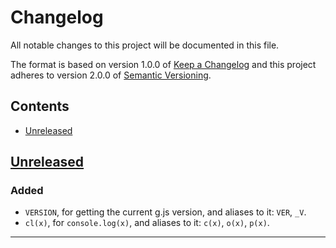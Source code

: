 # Changelog

All notable changes to this project will be documented in this file.

The format is based on version 1.0.0 of [Keep a Changelog](http://keepachangelog.com/en/1.0.0/)
and this project adheres to version 2.0.0 of [Semantic Versioning](http://semver.org/spec/v2.0.0.html).

## Contents

- [Unreleased](#unreleased)

## [Unreleased][1]

### Added
+ `VERSION`, for getting the current g.js version, and aliases to it: `VER`, `_V`.
+ `cl(x)`, for `console.log(x)`, and aliases to it: `c(x)`, `o(x)`, `p(x)`.

* * *

<small>

[1]: https://github.com/schas002/g.js/tree/HEAD

</small>
